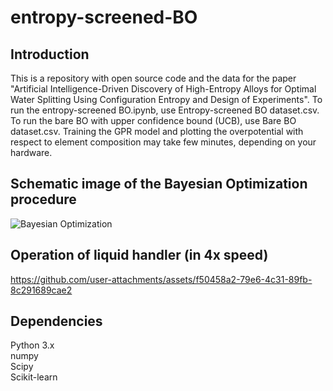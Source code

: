 # entropy-screened-BO
## Introduction
This is a repository with open source code and the data for the paper "Artificial Intelligence-Driven Discovery of High-Entropy Alloys for Optimal Water Splitting Using Configuration Entropy and Design of Experiments". To run the entropy-screened BO.ipynb, use Entropy-screened BO dataset.csv. To run the bare BO with upper confidence bound (UCB), use Bare BO dataset.csv. Training the GPR model and plotting the overpotential with respect to element composition may take few minutes, depending on your hardware.

## Schematic image of the Bayesian Optimization procedure

![Bayesian Optimization](https://github.com/user-attachments/assets/2bbf421b-ab5e-47fa-9391-395da2577e90)

## Operation of liquid handler (in 4x speed)



https://github.com/user-attachments/assets/f50458a2-79e6-4c31-89fb-8c291689cae2



## Dependencies
Python 3.x
<br/>numpy
<br/>Scipy
<br/>Scikit-learn
